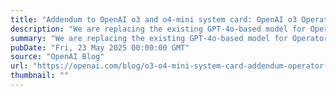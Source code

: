 ```yaml
---
title: "Addendum to OpenAI o3 and o4-mini system card: OpenAI o3 Operator"
description: "We are replacing the existing GPT-4o-based model for Operator with a version based on OpenAI o3. The API version will remain based on 4o."
summary: "We are replacing the existing GPT-4o-based model for Operator with a version based on OpenAI o3. The API version will remain based on 4o."
pubDate: "Fri, 23 May 2025 00:00:00 GMT"
source: "OpenAI Blog"
url: "https://openai.com/blog/o3-o4-mini-system-card-addendum-operator-o3"
thumbnail: ""
---
```


